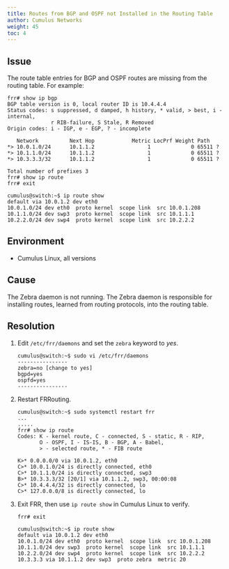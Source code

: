```yaml
---
title: Routes from BGP and OSPF not Installed in the Routing Table
author: Cumulus Networks
weight: 45
toc: 4
---
```


## Issue

The route table entries for BGP and OSPF routes are missing from the routing table. For example:

    frr# show ip bgp
    BGP table version is 0, local router ID is 10.4.4.4
    Status codes: s suppressed, d damped, h history, * valid, > best, i - internal,
                  r RIB-failure, S Stale, R Removed
    Origin codes: i - IGP, e - EGP, ? - incomplete

       Network          Next Hop            Metric LocPrf Weight Path
    *> 10.0.1.0/24      10.1.1.2                 1             0 65511 ?
    *> 10.1.1.0/24      10.1.1.2                 1             0 65511 ?
    *> 10.3.3.3/32      10.1.1.2                 1             0 65511 ?

    Total number of prefixes 3
    frr# show ip route
    frr# exit

    cumulus@switch:~$ ip route show
    default via 10.0.1.2 dev eth0 
    10.0.1.0/24 dev eth0  proto kernel  scope link  src 10.0.1.208 
    10.1.1.0/24 dev swp3  proto kernel  scope link  src 10.1.1.1 
    10.2.2.0/24 dev swp4  proto kernel  scope link  src 10.2.2.2

## Environment

- Cumulus Linux, all versions

## Cause

The Zebra daemon is not running. The Zebra daemon is responsible for installing routes, learned from routing protocols, into the routing table.

## Resolution

1.  Edit `/etc/frr/daemons` and set the `zebra` keyword to *yes*.

        cumulus@switch:~$ sudo vi /etc/frr/daemons
        ----------------
        zebra=no [change to yes]
        bgpd=yes
        ospfd=yes
        ----------------

2.  Restart FRRouting.

        cumulus@switch:~$ sudo systemctl restart frr
        ...
        .....
        frr# show ip route
        Codes: K - kernel route, C - connected, S - static, R - RIP,
               O - OSPF, I - IS-IS, B - BGP, A - Babel,
               > - selected route, * - FIB route

        K>* 0.0.0.0/0 via 10.0.1.2, eth0
        C>* 10.0.1.0/24 is directly connected, eth0
        C>* 10.1.1.0/24 is directly connected, swp3
        B>* 10.3.3.3/32 [20/1] via 10.1.1.2, swp3, 00:00:08 
        C>* 10.4.4.4/32 is directly connected, lo
        C>* 127.0.0.0/8 is directly connected, lo

3.  Exit FRR, then use `ip route show` in Cumulus Linux to verify.

        frr# exit

        cumulus@switch:~$ ip route show
        default via 10.0.1.2 dev eth0 
        10.0.1.0/24 dev eth0  proto kernel  scope link  src 10.0.1.208 
        10.1.1.0/24 dev swp3  proto kernel  scope link  src 10.1.1.1 
        10.2.2.0/24 dev swp4  proto kernel  scope link  src 10.2.2.2 
        10.3.3.3 via 10.1.1.2 dev swp3  proto zebra  metric 20 
